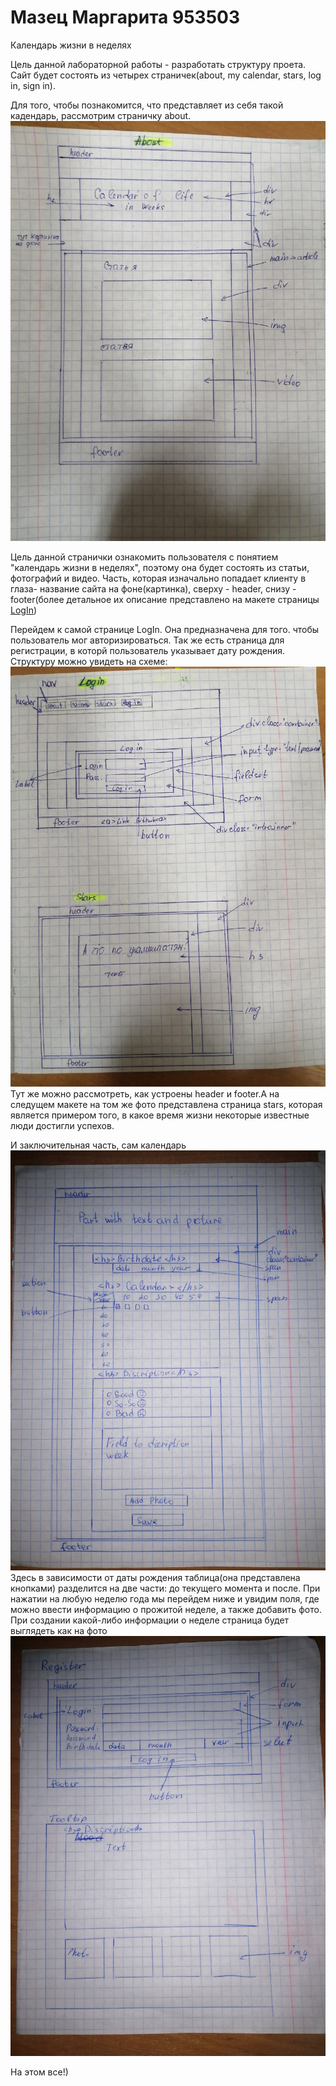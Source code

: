 # Мазец Маргарита 953503

Календарь жизни в неделях

Цель данной лабораторной работы - разработать структуру проета. Сайт будет состоять из четырех страничек(about, my calendar, stars, log in, sign in).

Для того, чтобы познакомится, что представляет из себя такой кадендарь, рассмотрим страничку about.![Database Schema](photo/About.jpg)
 
Цель данной странички ознакомить пользователя с понятием "календарь жизни в неделях", поэтому она будет состоять из статьи, фотографий и видео. Часть, которая изначально попадает клиенту в глаза- название сайта на фоне(картинка), сверху - header, снизу - footer(более детальное их описание представлено на макете страницы [LogIn](https://github.com/rita-mazets/MyCalendarSite/blob/lab2/photo/LoginStars.jpg))

Перейдем к самой странице LogIn. Она предназначена для того. чтобы пользователь мог авторизироваться. Так же есть страница для регистрации, в которй пользователь указывает дату рождения. Структуру можно увидеть на схеме: ![Database Schema](photo/LoginStars.jpg) Тут же можно рассмотреть, как устроены header и footer.А на следущем макете на том же фото представлена страница stars, которая является примером того, в какое время жизни некоторые известные люди достигли успехов.

И заключительная часть, сам календарь![Database Schema](photo/Calendar.jpg)
Здесь в зависимости от даты рождения таблица(она представлена кнопками) разделится на две части: до текущего момента и после. При нажатии на любую неделю года
мы перейдем ниже и увидим поля, где можно ввести информацию о прожитой неделе, а также добавить фото. При создании какой-либо информации о неделе страница будет выглядеть как на фото ![Database Schema](photo/RegisterCalenderAdded.jpg)



На этом все!)
